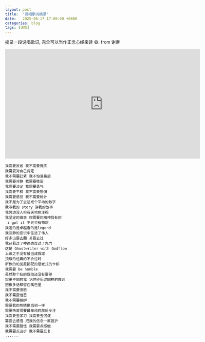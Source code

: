 ```yaml
---
layout: post
title:  "说唱歌词摘录"
date:   2025-06-17 17:00:00 +0800
categories: blog
tags: [说唱]
---
```

摘录一段说唱歌词, 完全可以当作正念心经来读 😄. from 谢帝

<iframe src="https://player.bilibili.com/player.html?bvid=BV1MnjgzqE6q&t=1.0&autoplay=1&muted=0"
        scrolling="no"
        border="0"
        frameborder="no"
        framespacing="0"
        allowfullscreen="true"
        width="640"
        height="360">
</iframe>

```
我需要反省 我不需要愧疚
我需要对自己肯定
我不需要赶紧 我不怕落最后
我需要冷静 我需要稳定
我需要淡定 我需要勇气
我需要平和 我不需要恐惧
我需要感觉 我不需要统计
我不是为了去活成个平均的数字
我写我的 story 讲我的故事
我旁边没人但有天地在注视
我坚定的做事 你需要的精神我有的
 i got it 不光只有物质
我追的是卓越看的是legend
我沉静的意识中住进了伟人
好多山要去翻 关要去过
我已看过了神迹也度过了鬼门
这是 Ghostwriter with Godflow
上帝之手没有被当成假球
顶级的经典的不会过时
新款的帕加尼都配的是老式的卡扣
我需要 be humble
虽然那个狂的我他还没有耍够
需要不同的我 记住经历过同样的教训
把很多话都留在嘴巴里
我不需要愤怒
我不需要憎恶
我不需要嫉妒
需要我的热情像当初一样
需要热爱需要最单纯的那份专注
我需要去学习 我需要去沉淀
需要去感悟 把我的信念一直袒护
我不需要胆怯 我需要点感触
我需要点进步 我不需要反复
......
```